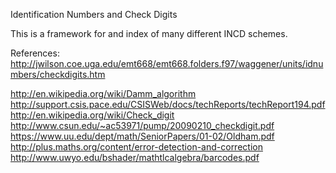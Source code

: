 Identification Numbers and Check Digits

This is a framework for and index of many different INCD schemes.

References:
http://jwilson.coe.uga.edu/emt668/emt668.folders.f97/waggener/units/idnumbers/checkdigits.htm

http://en.wikipedia.org/wiki/Damm_algorithm
http://support.csis.pace.edu/CSISWeb/docs/techReports/techReport194.pdf
http://en.wikipedia.org/wiki/Check_digit
http://www.csun.edu/~ac53971/pump/20090210_checkdigit.pdf
https://www.uu.edu/dept/math/SeniorPapers/01-02/Oldham.pdf
http://plus.maths.org/content/error-detection-and-correction
http://www.uwyo.edu/bshader/mathtlcalgebra/barcodes.pdf
